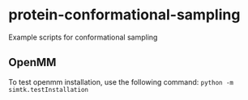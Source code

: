 # protein-conformational-sampling
Example scripts for conformational sampling


## OpenMM
To test openmm installation, use the following command:
`python -m simtk.testInstallation`
